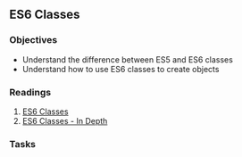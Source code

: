 ## ES6 Classes

### Objectives
* Understand the difference between ES5 and ES6 classes
* Understand how to use ES6 classes to create objects

### Readings
1. [ES6 Classes](https://developer.mozilla.org/en-US/docs/Web/JavaScript/Reference/Classes)
2. [ES6 Classes - In Depth](https://hacks.mozilla.org/2015/07/es6-in-depth-classes/)


### Tasks

